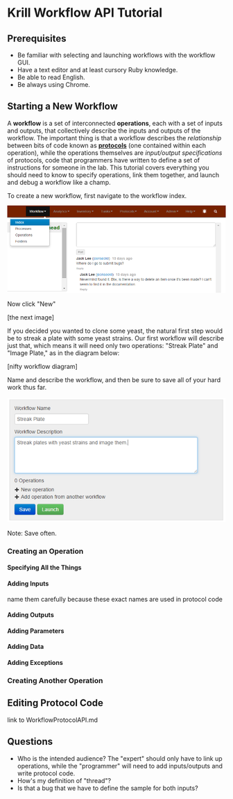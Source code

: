 # Krill Workflow API Tutorial

## Prerequisites
 - Be familiar with selecting and launching workflows with the workflow GUI.
 - Have a text editor and at least cursory Ruby knowledge.
 - Be able to read English.
 - Be always using Chrome.

## Starting a New Workflow
A **workflow** is a set of interconnected **operations**, each with a set of inputs and outputs, that collectively describe the inputs and outputs of the workflow. The important thing is that a workflow describes the *relationship* between bits of code known as [**protocols**][protocols] (one contained within each operation), while the operations themselves are *input/output specifications* of protocols, code that programmers have written to define a set of instructions for someone in the lab. This tutorial covers everything you should need to know to specify operations, link them together, and launch and debug a workflow like a champ.

To create a new workflow, first navigate to the workflow index.

![index](images/workflow_tutorial/index.png)

Now click "New"

[the next image]

If you decided you wanted to clone some yeast, the natural first step would be to streak a plate with some yeast strains. Our first workflow will describe just that, which means it will need only two operations: "Streak Plate" and "Image Plate," as in the diagram below:

[nifty workflow diagram]

Name and describe the workflow, and then be sure to save all of your hard work thus far.

![name_and_description](images/workflow_tutorial/name_and_description.png)

Note: Save often. 

### Creating an Operation

#### Specifying All the Things

#### Adding Inputs
name them carefully because these exact names are used in protocol code
#### Adding Outputs

#### Adding Parameters

#### Adding Data

#### Adding Exceptions

### Creating Another Operation

## Editing Protocol Code
link to WorkflowProtocolAPI.md

## Questions
 - Who is the intended audience? The "expert" should only have to link up operations, while the "programmer" will need to add inputs/outputs and write protocol code.
 - How's my definition of "thread"?
 - Is that a bug that we have to define the sample for both inputs?

[protocols]: https://github.com/klavinslab/aquarium/blob/master/doc/Krill.md#authoring-protocols-for-aquarium "Authoring Protocols for Aquarium"
